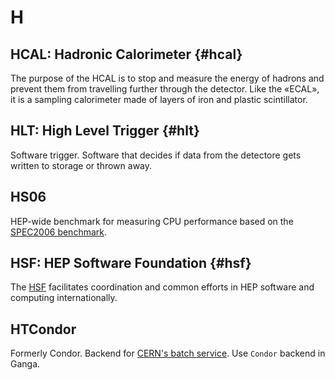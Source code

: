 # H

## HCAL: Hadronic Calorimeter {#hcal}

The purpose of the HCAL is to stop and measure the energy of hadrons and prevent them from travelling further through the detector.
Like the «ECAL», it is a sampling calorimeter made of layers of iron and plastic scintillator.

## HLT: High Level Trigger {#hlt}

Software trigger. Software that decides if data from the detectore gets written to storage or thrown away.

## HS06
HEP-wide benchmark for measuring CPU performance based on the [SPEC2006 benchmark](https://www.spec.org).

## HSF: HEP Software Foundation {#hsf}
The [HSF](https://hepsoftwarefoundation.org/) facilitates coordination and common efforts in HEP software and computing internationally.

## HTCondor

Formerly Condor. Backend for [CERN's batch service](http://information-technology.web.cern.ch/services/batch). Use `Condor` backend in Ganga.
